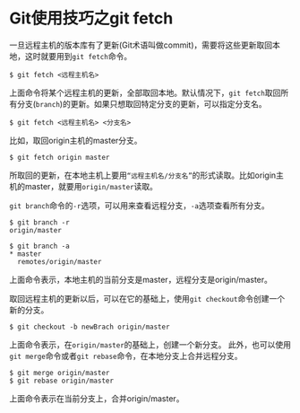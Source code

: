# Git使用技巧之git fetch

一旦远程主机的版本库有了更新(Git术语叫做commit)，需要将这些更新取回本地，这时就要用到`git fetch`命令。
```
$ git fetch <远程主机名>
```
上面命令将某个远程主机的更新，全部取回本地。默认情况下，`git fetch`取回所有分支(`branch`)的更新。如果只想取回特定分支的更新，可以指定分支名。
```
$ git fetch <远程主机名> <分支名>
```
比如，取回origin主机的master分支。
```
$ git fetch origin master
```
所取回的更新，在本地主机上要用`“远程主机名/分支名”`的形式读取。比如origin主机的master，就要用`origin/master`读取。

`git branch`命令的`-r`选项，可以用来查看远程分支，`-a`选项查看所有分支。
```
$ git branch -r
origin/master

$ git branch -a
* master
  remotes/origin/master
```
上面命令表示，本地主机的当前分支是master，远程分支是origin/master。

取回远程主机的更新以后，可以在它的基础上，使用`git checkout`命令创建一个新的分支。
```
$ git checkout -b newBrach origin/master
```
上面命令表示，在`origin/master`的基础上，创建一个新分支。
此外，也可以使用`git merge`命令或者`git rebase`命令，在本地分支上合并远程分支。
```
$ git merge origin/master
$ git rebase origin/master
```
上面命令表示在当前分支上，合并origin/master。